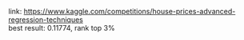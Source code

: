 link: https://www.kaggle.com/competitions/house-prices-advanced-regression-techniques<br>
best result: 0.11774, rank top 3%

